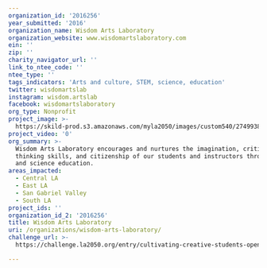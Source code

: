 ```yaml
---
organization_id: '2016256'
year_submitted: '2016'
organization_name: Wisdom Arts Laboratory
organization_website: www.wisdomartslaboratory.com
ein: ''
zip: ''
charity_navigator_url: ''
link_to_ntee_code: ''
ntee_type: ''
tags_indicators: 'Arts and culture, STEM, science, education'
twitter: wisdomartslab
instagram: wisdom.artslab
facebook: wisdomartslaboratory
org_type: Nonprofit
project_image: >-
  https://skild-prod.s3.amazonaws.com/myla2050/images/custom540/2749938065741-team91.jpg
project_video: '0'
org_summary: >-
  Wisdom Arts Laboratory encourages and nurtures the imagination, critical
  thinking skills, and citizenship of our students and instructors through art
  and science education.
areas_impacted:
  - Central LA
  - East LA
  - San Gabriel Valley
  - South LA
project_ids: ''
organization_id_2: '2016256'
title: Wisdom Arts Laboratory
uri: /organizations/wisdom-arts-laboratory/
challenge_url: >-
  https://challenge.la2050.org/entry/cultivating-creative-students-opens-up-creative-fields-to-los-angeles-high-school-students

---
```

